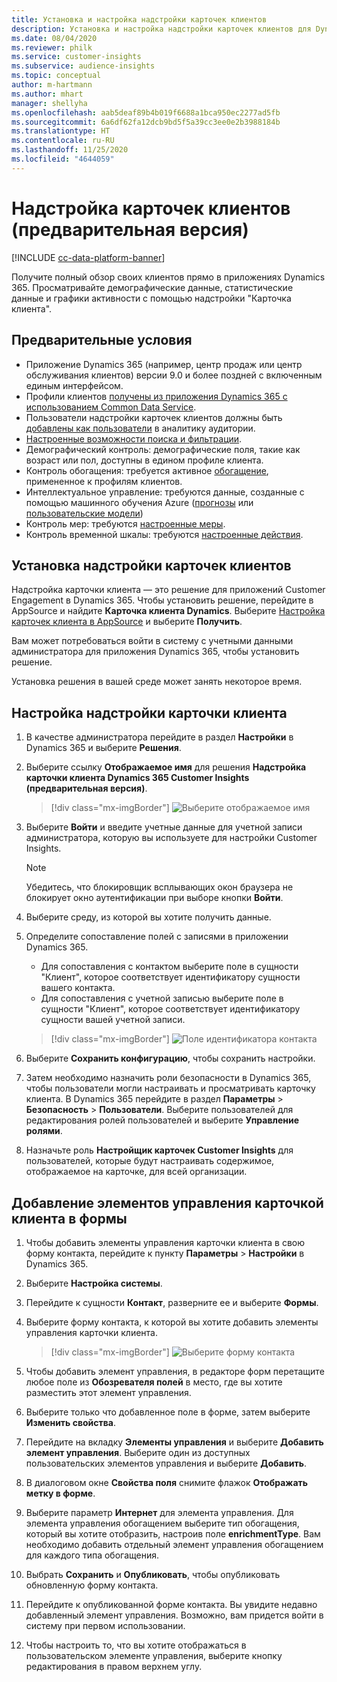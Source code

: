 ```yaml
---
title: Установка и настройка надстройки карточек клиентов
description: Установка и настройка надстройки карточек клиентов для Dynamics 365 Customer Insights.
ms.date: 08/04/2020
ms.reviewer: philk
ms.service: customer-insights
ms.subservice: audience-insights
ms.topic: conceptual
author: m-hartmann
ms.author: mhart
manager: shellyha
ms.openlocfilehash: aab5deaf89b4b019f6688a1bca950ec2277ad5fb
ms.sourcegitcommit: 6a6df62fa12dcb9bd5f5a39cc3ee0e2b3988184b
ms.translationtype: HT
ms.contentlocale: ru-RU
ms.lasthandoff: 11/25/2020
ms.locfileid: "4644059"
---
```

# <a name="customer-card-add-in-preview"></a>Надстройка карточек клиентов (предварительная версия)

[!INCLUDE [cc-data-platform-banner](../includes/cc-data-platform-banner.md)]

Получите полный обзор своих клиентов прямо в приложениях Dynamics 365. Просматривайте демографические данные, статистические данные и графики активности с помощью надстройки "Карточка клиента".

## <a name="prerequisites"></a>Предварительные условия

- Приложение Dynamics 365 (например, центр продаж или центр обслуживания клиентов) версии 9.0 и более поздней с включенным единым интерфейсом.
- Профили клиентов [получены из приложения Dynamics 365 с использованием Common Data Service](connect-power-query.md).
- Пользователи надстройки карточек клиентов должны быть [добавлены как пользователи](permissions.md) в аналитику аудитории.
- [Настроенные возможности поиска и фильтрации](search-filter-index.md).
- Демографический контроль: демографические поля, такие как возраст или пол, доступны в едином профиле клиента.
- Контроль обогащения: требуется активное [обогащение](enrichment-hub.md), примененное к профилям клиентов.
- Интеллектуальное управление: требуются данные, созданные с помощью машинного обучения Azure ([прогнозы](predictions.md) или [пользовательские модели](custom-models.md))
- Контроль мер: требуются [настроенные меры](measures.md).
- Контроль временной шкалы: требуются [настроенные действия](activities.md).

## <a name="install-the-customer-card-add-in"></a>Установка надстройки карточек клиентов

Надстройка карточки клиента — это решение для приложений Customer Engagement в Dynamics 365. Чтобы установить решение, перейдите в AppSource и найдите **Карточка клиента Dynamics**. Выберите [Настройка карточек клиента в AppSource](https://appsource.microsoft.com/product/dynamics-365/mscrm.dynamics_365_customer_insights_customer_card_addin?tab=Overview) и выберите **Получить**.

Вам может потребоваться войти в систему с учетными данными администратора для приложения Dynamics 365, чтобы установить решение.

Установка решения в вашей среде может занять некоторое время.

## <a name="configure-the-customer-card-add-in"></a>Настройка надстройки карточки клиента

1. В качестве администратора перейдите в раздел **Настройки** в Dynamics 365 и выберите **Решения**.

1. Выберите ссылку **Отображаемое имя** для решения **Надстройка карточки клиента Dynamics 365 Customer Insights (предварительная версия)**.

   > [!div class="mx-imgBorder"]
   > ![Выберите отображаемое имя](media/select-display-name.png "Выберите отображаемое имя")

1. Выберите **Войти** и введите учетные данные для учетной записи администратора, которую вы используете для настройки Customer Insights.

   > [!NOTE]
   > Убедитесь, что блокировщик всплывающих окон браузера не блокирует окно аутентификации при выборе кнопки **Войти**.

1. Выберите среду, из которой вы хотите получить данные.

1. Определите сопоставление полей с записями в приложении Dynamics 365.
   - Для сопоставления с контактом выберите поле в сущности "Клиент", которое соответствует идентификатору сущности вашего контакта.
   - Для сопоставления с учетной записью выберите поле в сущности "Клиент", которое соответствует идентификатору сущности вашей учетной записи.

   > [!div class="mx-imgBorder"]
   > ![Поле идентификатора контакта](media/contact-id-field.png "Поле идентификатора контакта")

1. Выберите **Сохранить конфигурацию**, чтобы сохранить настройки.

1. Затем необходимо назначить роли безопасности в Dynamics 365, чтобы пользователи могли настраивать и просматривать карточку клиента. В Dynamics 365 перейдите в раздел **Параметры** > **Безопасность** > **Пользователи**. Выберите пользователей для редактирования ролей пользователей и выберите **Управление ролями**.

1. Назначьте роль **Настройщик карточек Customer Insights** для пользователей, которые будут настраивать содержимое, отображаемое на карточке, для всей организации.

## <a name="add-customer-card-controls-to-forms"></a>Добавление элементов управления карточкой клиента в формы
  
1. Чтобы добавить элементы управления карточки клиента в свою форму контакта, перейдите к пункту **Параметры** > **Настройки** в Dynamics 365.

1. Выберите **Настройка системы**.

1. Перейдите к сущности **Контакт**, разверните ее и выберите **Формы**.

1. Выберите форму контакта, к которой вы хотите добавить элементы управления карточки клиента.

    > [!div class="mx-imgBorder"]
    > ![Выберите форму контакта](media/contact-active-forms.png "Выберите форму контакта")

1. Чтобы добавить элемент управления, в редакторе форм перетащите любое поле из **Обозревателя полей** в место, где вы хотите разместить этот элемент управления.

1. Выберите только что добавленное поле в форме, затем выберите **Изменить свойства**.

1. Перейдите на вкладку **Элементы управления** и выберите **Добавить элемент управления**. Выберите один из доступных пользовательских элементов управления и выберите **Добавить**.

1. В диалоговом окне **Свойства поля** снимите флажок **Отображать метку в форме**.

1. Выберите параметр **Интернет** для элемента управления. Для элемента управления обогащением выберите тип обогащения, который вы хотите отобразить, настроив поле **enrichmentType**. Вам необходимо добавить отдельный элемент управления обогащением для каждого типа обогащения.

1. Выбрать **Сохранить** и **Опубликовать**, чтобы опубликовать обновленную форму контакта.

1. Перейдите к опубликованной форме контакта. Вы увидите недавно добавленный элемент управления. Возможно, вам придется войти в систему при первом использовании.

1. Чтобы настроить то, что вы хотите отображаться в пользовательском элементе управления, выберите кнопку редактирования в правом верхнем углу.
